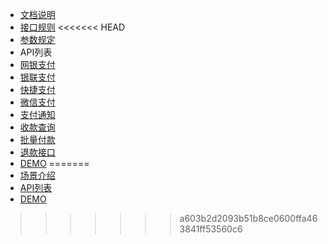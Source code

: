 - [文档说明](README.md)
- [接口规则](JKGZ.md)
<<<<<<< HEAD
- [参数规定](CSGD.md)
- API列表
 - [网银支付](WYJK.md)
 - [银联支付](YLJK.md)
 - [快捷支付](KJJK.md)
 - [微信支付](WXJK.md)
 - [支付通知](TZJK.md)
 - [收款查询](SKCX.md)
 - [批量付款](PLFK.md)
 - [退款接口](TKJK.md)
- [DEMO](DEMO.md)
=======
- [场景介绍](CJJS.md)
- [API列表](API.md) 
- [DEMO](demo.md)
>>>>>>> a603b2d2093b51b8ce0600ffa463841ff53560c6
